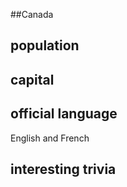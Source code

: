 ##Canada
## population


## capital

 
## official language
English and French

## interesting trivia



